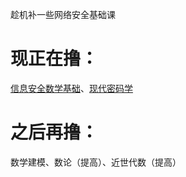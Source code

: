 趁机补一些网络安全基础课

# 现正在撸：

[信息安全数学基础](/网络安全基础课/信息安全数学基础)、[现代密码学](/网络安全基础课/现代密码学)

# 之后再撸：

数学建模、数论（提高）、近世代数（提高）
